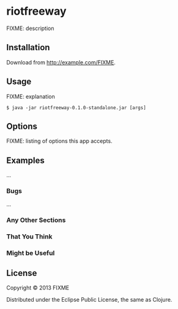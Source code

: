 # riotfreeway

FIXME: description

## Installation

Download from http://example.com/FIXME.

## Usage

FIXME: explanation

    $ java -jar riotfreeway-0.1.0-standalone.jar [args]

## Options

FIXME: listing of options this app accepts.

## Examples

...

### Bugs

...

### Any Other Sections
### That You Think
### Might be Useful

## License

Copyright © 2013 FIXME

Distributed under the Eclipse Public License, the same as Clojure.
